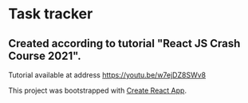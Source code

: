 # Task tracker

## Created according to tutorial "React JS Crash Course 2021".

Tutorial available at address https://youtu.be/w7ejDZ8SWv8

This project was bootstrapped with [Create React App](https://github.com/facebook/create-react-app).
